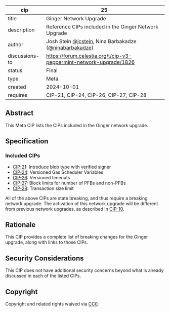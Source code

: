 | cip | 25 |
| - | - |
| title | Ginger Network Upgrade |
| description | Reference CIPs included in the Ginger Network Upgrade |
| author | Josh Stein [@jcstein](https://github.com/jcstein), Nina Barbakadze ([@ninabarbakadze](https://github.com/ninabarbakadze)) |
| discussions-to | <https://forum.celestia.org/t/cip-v3-peppermint-network-upgrade/1826> |
| status | Final |
| type | Meta |
| created | 2024-10-01 |
| requires | CIP-21, CIP-24, CIP-26, CIP-27, CIP-28 |

## Abstract

This Meta CIP lists the CIPs included in the Ginger network upgrade.

## Specification

### Included CIPs

- [CIP-21](./cip-021.md): Introduce blob type with verified signer
- [CIP-24](./cip-024.md): Versioned Gas Scheduler Variables
- [CIP-26](./cip-026.md): Versioned timeouts
- [CIP-27](./cip-027.md): Block limits for number of PFBs and non-PFBs
- [CIP-28](./cip-028.md): Transaction size limit

All of the above CIPs are state breaking, and thus require a breaking network upgrade. The activation of this network upgrade will be different from previous network upgrades, as described in [CIP-10](./cip-010.md).

## Rationale

This CIP provides a complete list of breaking changes for the Ginger upgrade, along with links to those CIPs.

## Security Considerations

This CIP does not have additional security concerns beyond what is already discussed in each of the listed CIPs.

## Copyright

Copyright and related rights waived via [CC0](https://github.com/celestiaorg/CIPs/blob/main/LICENSE).
